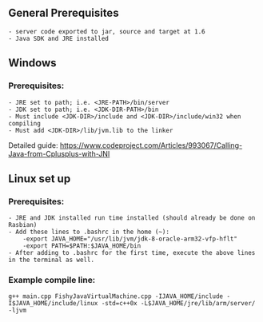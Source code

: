 ## General Prerequisites
	- server code exported to jar, source and target at 1.6
	- Java SDK and JRE installed
	
## Windows
### Prerequisites:
	- JRE set to path; i.e. <JRE-PATH>/bin/server
	- JDK set to path; i.e. <JDK-DIR-PATH>/bin
	- Must include <JDK-DIR>/include and <JDK-DIR>/include/win32 when compiling
	- Must add <JDK-DIR>/lib/jvm.lib to the linker
Detailed guide: https://www.codeproject.com/Articles/993067/Calling-Java-from-Cplusplus-with-JNI
	
## Linux set up
### Prerequisites:
	- JRE and JDK installed run time installed (should already be done on Rasbian)
	- Add these lines to .bashrc in the home (~):
		-export JAVA_HOME="/usr/lib/jvm/jdk-8-oracle-arm32-vfp-hflt"
		-export PATH=$PATH:$JAVA_HOME/bin
	- After adding to .bashrc for the first time, execute the above lines in the terminal as well.
	
### Example compile line:
	g++ main.cpp FishyJavaVirtualMachine.cpp -IJAVA_HOME/include -I$JAVA_HOME/include/linux -std=c++0x -L$JAVA_HOME/jre/lib/arm/server/ -ljvm
		
